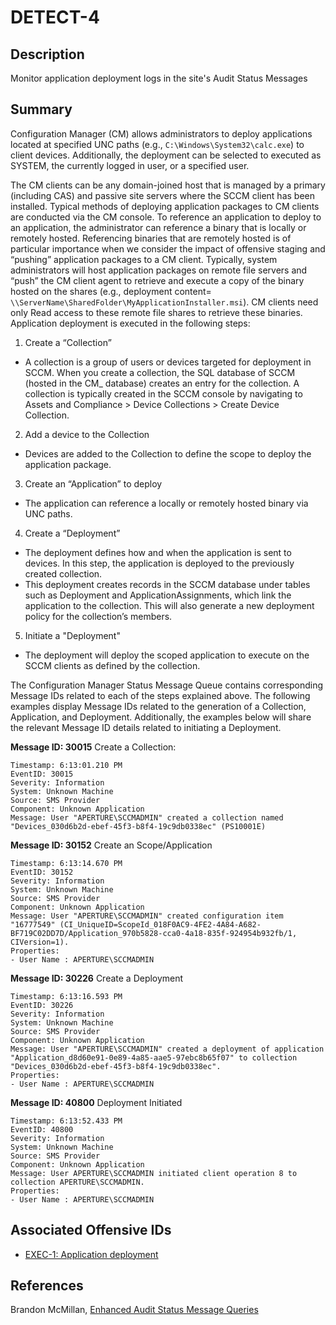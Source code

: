 # DETECT-4

## Description
Monitor application deployment logs in the site's Audit Status Messages

## Summary
Configuration Manager (CM) allows administrators to deploy applications located at specified UNC paths (e.g., `C:\Windows\System32\calc.exe`) to client devices. Additionally, the deployment can be selected to executed as SYSTEM, the currently logged in user, or a specified user.

The CM clients can be any domain-joined host that is managed by a primary (including CAS) and passive site servers where the SCCM client has been installed. Typical methods of deploying application packages to CM clients are conducted via the CM console. To reference an application to deploy to an application, the administrator can reference a binary that is locally or remotely hosted. Referencing binaries that are remotely hosted is of particular importance when we consider the impact of offensive staging and “pushing” application packages to a CM client. Typically, system administrators will host application packages on remote file servers and “push” the CM client agent to retrieve and execute a copy of the binary hosted on the shares (e.g., deployment content= `\\ServerName\SharedFolder\MyApplicationInstaller.msi`). CM clients need only Read access to these remote file shares to retrieve these binaries. 
Application deployment is executed in the following steps:

1. Create a “Collection”

* A collection is a group of users or devices targeted for deployment in SCCM. When you create a collection, the SQL database of SCCM (hosted in the CM_<SiteCode> database) creates an entry for the collection. A collection is typically created in the SCCM console by navigating to Assets and Compliance > Device Collections > Create Device Collection.

2. Add a device to the Collection

* Devices are added to the Collection to define the scope to deploy the application package.

3. Create an “Application” to deploy

* The application can reference a locally or remotely hosted binary via UNC paths.

4. Create a “Deployment”

* The deployment defines how and when the application is sent to devices. In this step, the application is deployed to the previously created collection.
* This deployment creates records in the SCCM database under tables such as Deployment and ApplicationAssignments, which link the application to the collection. This will also generate a new deployment policy for the collection’s members.

5. Initiate a "Deployment"

* The deployment will deploy the scoped application to execute on the SCCM clients as defined by the collection.

The Configuration Manager Status Message Queue contains corresponding Message IDs related to each of the steps explained above. The following examples display Message IDs related to the generation of a Collection, Application, and Deployment. Additionally, the examples below will share the relevant Message ID details related to initiating a Deployment.

**Message ID: 30015** Create a Collection:

```
Timestamp: 6:13:01.210 PM 
EventID: 30015
Severity: Information
System: Unknown Machine
Source: SMS Provider
Component: Unknown Application
Message: User "APERTURE\SCCMADMIN" created a collection named "Devices_030d6b2d-ebef-45f3-b8f4-19c9db0338ec" (PS10001E)
```

**Message ID: 30152** Create an Scope/Application

```
Timestamp: 6:13:14.670 PM
EventID: 30152
Severity: Information
System: Unknown Machine
Source: SMS Provider
Component: Unknown Application
Message: User "APERTURE\SCCMADMIN" created configuration item "16777549" (CI_UniqueID=ScopeId_018F0AC9-4FE2-4A84-A682-BF719C02DD7D/Application_970b5828-cca0-4a18-835f-924954b932fb/1, CIVersion=1).
Properties:
- User Name : APERTURE\SCCMADMIN
```

**Message ID: 30226** Create a Deployment

```
Timestamp: 6:13:16.593 PM 
EventID: 30226
Severity: Information
System: Unknown Machine
Source: SMS Provider
Component: Unknown Application
Message: User "APERTURE\SCCMADMIN" created a deployment of application "Application_d8d60e91-0e89-4a85-aae5-97ebc8b65f07" to collection "Devices_030d6b2d-ebef-45f3-b8f4-19c9db0338ec".
Properties:
- User Name : APERTURE\SCCMADMIN
```

**Message ID: 40800** Deployment Initiated

```
Timestamp: 6:13:52.433 PM  
EventID: 40800
Severity: Information
System: Unknown Machine
Source: SMS Provider
Component: Unknown Application
Message: User APERTURE\SCCMADMIN initiated client operation 8 to collection APERTURE\SCCMADMIN.
Properties:
- User Name : APERTURE\SCCMADMIN
```
## Associated Offensive IDs
- [EXEC-1: Application deployment](../../../attack-techniques/EXEC/EXEC-1/exec-1_description.md)

## References
Brandon McMillan, [Enhanced Audit Status Message Queries](https://techcommunity.microsoft.com/t5/core-infrastructure-and-security/enhanced-audit-status-message-queries/ba-p/884897)